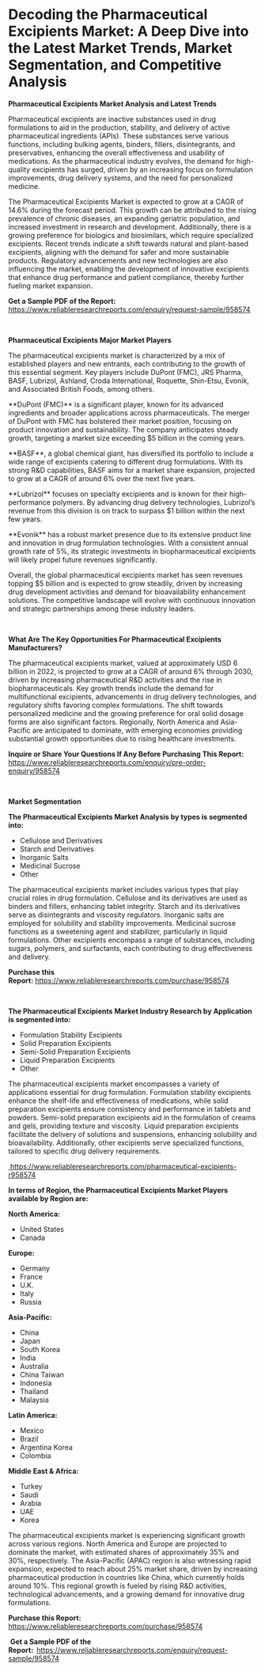 <p><h1>Decoding the Pharmaceutical Excipients Market: A Deep Dive into the Latest Market Trends, Market Segmentation, and Competitive Analysis</h1></p><p><strong>Pharmaceutical Excipients Market Analysis and Latest Trends</strong></p>
<p><p>Pharmaceutical excipients are inactive substances used in drug formulations to aid in the production, stability, and delivery of active pharmaceutical ingredients (APIs). These substances serve various functions, including bulking agents, binders, fillers, disintegrants, and preservatives, enhancing the overall effectiveness and usability of medications. As the pharmaceutical industry evolves, the demand for high-quality excipients has surged, driven by an increasing focus on formulation improvements, drug delivery systems, and the need for personalized medicine.</p><p>The Pharmaceutical Excipients Market is expected to grow at a CAGR of 14.6% during the forecast period. This growth can be attributed to the rising prevalence of chronic diseases, an expanding geriatric population, and increased investment in research and development. Additionally, there is a growing preference for biologics and biosimilars, which require specialized excipients. Recent trends indicate a shift towards natural and plant-based excipients, aligning with the demand for safer and more sustainable products. Regulatory advancements and new technologies are also influencing the market, enabling the development of innovative excipients that enhance drug performance and patient compliance, thereby further fueling market expansion.</p></p>
<p><strong>Get a Sample PDF of the Report:&nbsp;</strong> <a href="https://www.reliableresearchreports.com/enquiry/request-sample/958574?utm_campaign=3092&utm_medium=2&utm_source=Github&utm_content=ia&utm_term=19042025&utm_id=pharmaceutical-excipients">https://www.reliableresearchreports.com/enquiry/request-sample/958574</a></p>
<p>&nbsp;</p>
<p><strong>Pharmaceutical Excipients Major Market Players</strong></p>
<p><p>The pharmaceutical excipients market is characterized by a mix of established players and new entrants, each contributing to the growth of this essential segment. Key players include DuPont (FMC), JRS Pharma, BASF, Lubrizol, Ashland, Croda International, Roquette, Shin-Etsu, Evonik, and Associated British Foods, among others. </p><p>**DuPont (FMC)** is a significant player, known for its advanced ingredients and broader applications across pharmaceuticals. The merger of DuPont with FMC has bolstered their market position, focusing on product innovation and sustainability. The company anticipates steady growth, targeting a market size exceeding $5 billion in the coming years.</p><p>**BASF**, a global chemical giant, has diversified its portfolio to include a wide range of excipients catering to different drug formulations. With its strong R&D capabilities, BASF aims for a market share expansion, projected to grow at a CAGR of around 6% over the next five years.</p><p>**Lubrizol** focuses on specialty excipients and is known for their high-performance polymers. By advancing drug delivery technologies, Lubrizol’s revenue from this division is on track to surpass $1 billion within the next few years.</p><p>**Evonik** has a robust market presence due to its extensive product line and innovation in drug formulation technologies. With a consistent annual growth rate of 5%, its strategic investments in biopharmaceutical excipients will likely propel future revenues significantly.</p><p>Overall, the global pharmaceutical excipients market has seen revenues topping $5 billion and is expected to grow steadily, driven by increasing drug development activities and demand for bioavailability enhancement solutions. The competitive landscape will evolve with continuous innovation and strategic partnerships among these industry leaders.</p></p>
<p>&nbsp;</p>
<p><strong>What Are The Key Opportunities For Pharmaceutical Excipients Manufacturers?</strong></p>
<p><p>The pharmaceutical excipients market, valued at approximately USD 6 billion in 2022, is projected to grow at a CAGR of around 6% through 2030, driven by increasing pharmaceutical R&D activities and the rise in biopharmaceuticals. Key growth trends include the demand for multifunctional excipients, advancements in drug delivery technologies, and regulatory shifts favoring complex formulations. The shift towards personalized medicine and the growing preference for oral solid dosage forms are also significant factors. Regionally, North America and Asia-Pacific are anticipated to dominate, with emerging economies providing substantial growth opportunities due to rising healthcare investments.</p></p>
<p><strong>Inquire or Share Your Questions If Any Before Purchasing This Report:</strong> <a href="https://www.reliableresearchreports.com/enquiry/pre-order-enquiry/958574?utm_campaign=3092&utm_medium=2&utm_source=Github&utm_content=ia&utm_term=19042025&utm_id=pharmaceutical-excipients">https://www.reliableresearchreports.com/enquiry/pre-order-enquiry/958574</a></p>
<p>&nbsp;</p>
<p><strong>Market Segmentation</strong></p>
<p><strong>The Pharmaceutical Excipients Market Analysis by types is segmented into:</strong></p>
<p><ul><li>Cellulose and Derivatives</li><li>Starch and Derivatives</li><li>Inorganic Salts</li><li>Medicinal Sucrose</li><li>Other</li></ul></p>
<p><p>The pharmaceutical excipients market includes various types that play crucial roles in drug formulation. Cellulose and its derivatives are used as binders and fillers, enhancing tablet integrity. Starch and its derivatives serve as disintegrants and viscosity regulators. Inorganic salts are employed for solubility and stability improvements. Medicinal sucrose functions as a sweetening agent and stabilizer, particularly in liquid formulations. Other excipients encompass a range of substances, including sugars, polymers, and surfactants, each contributing to drug effectiveness and delivery.</p></p>
<p><strong>Purchase this Report:&nbsp;</strong><a href="https://www.reliableresearchreports.com/purchase/958574?utm_campaign=3092&utm_medium=2&utm_source=Github&utm_content=ia&utm_term=19042025&utm_id=pharmaceutical-excipients">https://www.reliableresearchreports.com/purchase/958574</a></p>
<p>&nbsp;</p>
<p><strong>The Pharmaceutical Excipients Market Industry Research by Application is segmented into:</strong></p>
<p><ul><li>Formulation Stability Excipients</li><li>Solid Preparation Excipients</li><li>Semi-Solid Preparation Excipients</li><li>Liquid Preparation Excipients</li><li>Other</li></ul></p>
<p><p>The pharmaceutical excipients market encompasses a variety of applications essential for drug formulation. Formulation stability excipients enhance the shelf-life and effectiveness of medications, while solid preparation excipients ensure consistency and performance in tablets and powders. Semi-solid preparation excipients aid in the formulation of creams and gels, providing texture and viscosity. Liquid preparation excipients facilitate the delivery of solutions and suspensions, enhancing solubility and bioavailability. Additionally, other excipients serve specialized functions, tailored to specific drug delivery requirements.</p></p>
<p><a href="https://www.reliableresearchreports.com/pharmaceutical-excipients-r958574?utm_campaign=3092&utm_medium=2&utm_source=Github&utm_content=ia&utm_term=19042025&utm_id=pharmaceutical-excipients">&nbsp;https://www.reliableresearchreports.com/pharmaceutical-excipients-r958574</a></p>
<p><strong>In terms of Region, the Pharmaceutical Excipients Market Players available by Region are:</strong></p>
<p>
    <p> <strong> North America: </strong>
        <ul>
            <li>United States</li>
            <li>Canada</li>
        </ul>
        </p> 
    <p> <strong> Europe: </strong>
        <ul>
            <li>Germany</li>
            <li>France</li>
            <li>U.K.</li>
            <li>Italy</li>
            <li>Russia</li>
        </ul>
        </p> 
    <p> <strong> Asia-Pacific: </strong>
        <ul>
            <li>China</li>
            <li>Japan</li>
            <li>South Korea</li>
            <li>India</li>
            <li>Australia</li>
            <li>China Taiwan</li>
            <li>Indonesia</li>
            <li>Thailand</li>
            <li>Malaysia</li>
        </ul>
        </p> 
    <p> <strong> Latin America: </strong>
        <ul>
            <li>Mexico</li>
            <li>Brazil</li>
            <li>Argentina Korea</li>
            <li>Colombia</li>
        </ul>
        </p> 
    <p> <strong> Middle East & Africa: </strong>
        <ul>
            <li>Turkey</li>
            <li>Saudi</li>
            <li>Arabia</li>
            <li>UAE</li>
            <li>Korea</li>
        </ul>
    </p>
    </p>
<p><p>The pharmaceutical excipients market is experiencing significant growth across various regions. North America and Europe are projected to dominate the market, with estimated shares of approximately 35% and 30%, respectively. The Asia-Pacific (APAC) region is also witnessing rapid expansion, expected to reach about 25% market share, driven by increasing pharmaceutical production in countries like China, which currently holds around 10%. This regional growth is fueled by rising R&D activities, technological advancements, and a growing demand for innovative drug formulations.</p></p>
<p><strong>Purchase this Report: </strong><a href="https://www.reliableresearchreports.com/purchase/958574?utm_campaign=3092&utm_medium=2&utm_source=Github&utm_content=ia&utm_term=19042025&utm_id=pharmaceutical-excipients">https://www.reliableresearchreports.com/purchase/958574</a></p>
<p>&nbsp;<strong>Get a Sample PDF of the Report:&nbsp;&nbsp;</strong><a href="https://www.reliableresearchreports.com/enquiry/request-sample/958574?utm_campaign=3092&utm_medium=2&utm_source=Github&utm_content=ia&utm_term=19042025&utm_id=pharmaceutical-excipients">https://www.reliableresearchreports.com/enquiry/request-sample/958574</a></p>
<p><strong></strong></p>
<p><p></p><p></p><p></p></p>